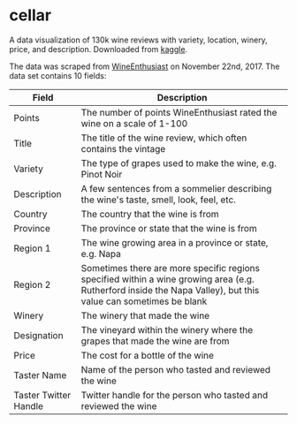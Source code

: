 # cellar

A data visualization of 130k wine reviews with variety, location, winery, price, and description. Downloaded from [kaggle](https://www.kaggle.com/zynicide/wine-reviews).

The data was scraped from [WineEnthusiast](https://www.winemag.com/?s=&drink_type=wine) on November 22nd, 2017. The data set contains 10 fields:

| Field                 | Description                                                                                                                                                    |
| --------------------- | -------------------------------------------------------------------------------------------------------------------------------------------------------------- |
| Points                | The number of points WineEnthusiast rated the wine on a scale of 1-100                                                                                         |
| Title                 | The title of the wine review, which often contains the vintage                                                                                                 |
| Variety               | The type of grapes used to make the wine, e.g. Pinot Noir                                                                                                      |
| Description           | A few sentences from a sommelier describing the wine's taste, smell, look, feel, etc.                                                                          |
| Country               | The country that the wine is from                                                                                                                              |
| Province              | The province or state that the wine is from                                                                                                                    |
| Region 1              | The wine growing area in a province or state, e.g. Napa                                                                                                        |
| Region 2              | Sometimes there are more specific regions specified within a wine growing area (e.g. Rutherford inside the Napa Valley), but this value can sometimes be blank |
| Winery                | The winery that made the wine                                                                                                                                  |
| Designation           | The vineyard within the winery where the grapes that made the wine are from                                                                                    |
| Price                 | The cost for a bottle of the wine                                                                                                                              |
| Taster Name           | Name of the person who tasted and reviewed the wine                                                                                                            |
| Taster Twitter Handle | Twitter handle for the person who tasted and reviewed the wine                                                                                                 |
